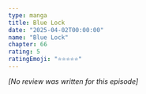 ```yaml
---
type: manga
title: Blue Lock
date: "2025-04-02T00:00:00"
name: "Blue Lock"
chapter: 66
rating: 5
ratingEmoji: "⭐️⭐️⭐️⭐️⭐️"
---
```


_[No review was written for this episode]_